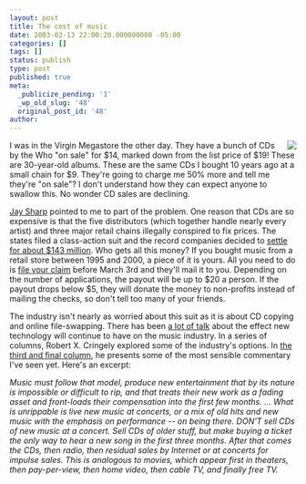 ```yaml
---
layout: post
title: The cost of music
date: 2003-02-13 22:00:20.000000000 -05:00
categories: []
tags: []
status: publish
type: post
published: true
meta:
  _publicize_pending: '1'
  _wp_old_slug: '48'
  original_post_id: '48'
author: 
---
```

<a href="/weblog/images/DCP_1655.JPG"><img src="/weblog/thumbnails/DCP_1655_crop.JPG" align="right" style="margin-left:10px;" /></a>I was in the Virgin Megastore the other day. They have a bunch of CDs by the Who "on sale" for $14, marked down from the list price of $19! These are 30-year-old albums. These are the same CDs I bought 10 years ago at a small chain for $9. They're going to charge me 50% more and tell me they're "on sale"? I don't understand how they can expect anyone to swallow this.  No wonder CD sales are declining.

<a href="http://www.jaysharp.com">Jay Sharp</a> pointed to me to part of the problem. One reason that CDs are so expensive is that the five distributors (which together handle nearly every artist) and three major retail chains illegally conspired to fix prices.  The states filed a class-action suit and the record companies decided to <a href="http://www.musiccdsettlement.com/english/notice.htm">settle for about  $143 million</a>.  Who gets all this money?  If you bought music from a retail store between 1995 and 2000, a piece of it is yours.  All you need to do is <a href="https://webform.musiccdsettlement.com/english/forms/">file your claim</a> before March 3rd and they'll mail it to you.  Depending on the number of applications, the payout will be up to $20 a person.  If the payout drops below $5, they will donate the money to non-profits instead of mailing the checks, so don't tell too many of your friends.

The industry isn't nearly as worried about this suit as it is about CD copying and online file-swapping.  There has been <a href="http://www.starchamber.com/archives/000939.html">a lot of talk</a> about the effect new technology will continue to have on the music industry.  In a series of columns, Robert X. Cringely explored some of the industry's options.   In <a href="http://www.pbs.org/cringely/pulpit/pulpit20021212.html">the third and final column</a>, he presents some of the most sensible commentary I've seen yet.  Here's an excerpt:

<i>Music must follow that model, produce new entertainment that by its nature is impossible or difficult to rip, and that treats their new work as a fading asset and front-loads their compensation into the first few months. ... What is unrippable is live new music at concerts, or a mix of old hits and new music with the emphasis on performance -- on being there.  DON'T sell CDs of new music at a concert. Sell CDs of older stuff, but make buying a ticket the only way to hear a new song in the first three months. After that comes the CDs, then radio, then residual sales by Internet or at concerts for impulse sales.  This is analogous to movies, which appear first in theaters, then pay-per-view, then home video, then cable TV, and finally free TV.</i>
